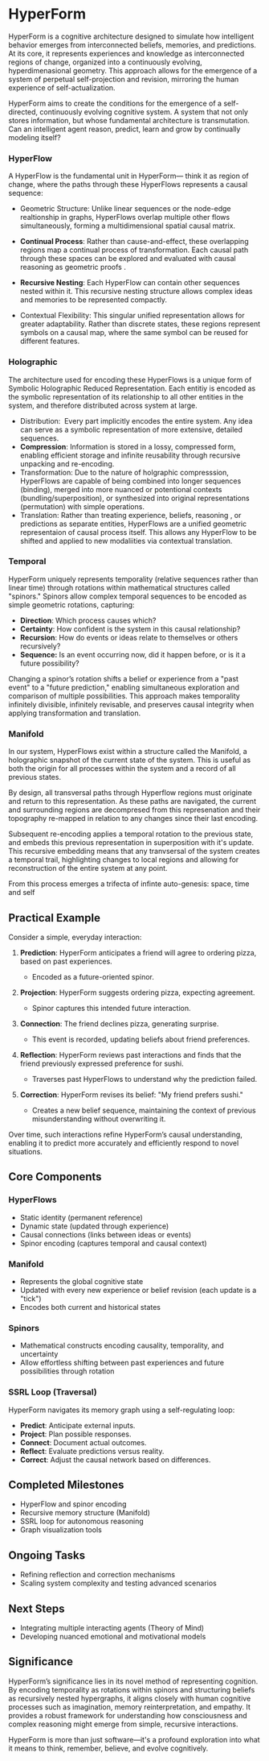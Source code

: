 # HyperForm

HyperForm is a cognitive architecture designed to simulate how intelligent behavior emerges from interconnected beliefs, memories, and predictions. At its core, it represents experiences and knowledge as interconnected regions of change, organized into a continuously evolving, hyperdimenasional geometry. This approach allows for the emergence of a system of perpetual self-projection and revision, mirroring the human experience of self-actualization.

HyperForm aims to create the conditions for the emergence of a self-directed, continuously evolving cognitive system. A system that not only stores information, but whose fundamental architecture is transmutation. Can an intelligent agent reason, predict, learn and grow by continually modeling itself?

### HyperFlow

A HyperFlow is the fundamental unit in HyperForm— think it as region of change, where the paths through these HyperFlows represents a causal sequence:

- Geometric Structure: Unlike linear sequences or the node-edge realtionship in graphs, HyperFlows overlap multiple other flows simultaneously, forming a multidimensional spatial causal matrix.

- **Continual Process**: Rather than cause-and-effect, these overlapping regions map a continual process of transformation. Each causal path through these spaces can be explored and evaluated with causal reasoning as geometric proofs .

- **Recursive Nesting**: Each HyperFlow can contain other sequences nested within it. This recursive nesting structure allows complex ideas and memories to be represented compactly.

- Contextual Flexibility: This singular unified representation allows for greater adaptability. Rather than discrete states, these regions represent symbols on a causal map, where the same symbol can be reused for different features.

### Holographic

The architecture used for encoding these HyperFlows is a unique form of Symbolic Holographic Reduced Representation. Each entitiy is encoded as the symbolic representation of its relationship to all other entities in the system, and therefore distributed across system at large.

- Distribution:  Every part implicitly encodes the entire system. Any idea can serve as a symbolic representation of more extensive, detailed sequences.
- **Compression**: Information is stored in a lossy, compressed form, enabling efficient storage and infinite reusability through recursive unpacking and re-encoding.
- Transformation: Due to the nature of holgraphic compresssion, HyperFlows are capable of being combined into longer sequences (binding), merged into more nuanced or potentional contexts (bundling/superposition), or synthesized into original representations (permutation) with simple operations.&#x20;
- Translation: Rather than treating experience, beliefs, reasoning , or predictions as separate entities, HyperFlows are a unified geometric representaion of causal process itself. This allows any HyperFlow to be shifted and applied to new modaliities via contextual translation.

### Temporal

HyperForm uniquely represents temporality (relative sequences rather than linear time) through rotations within mathematical structures called "spinors." Spinors allow complex temporal sequences to be encoded as simple geometric rotations, capturing:

- **Direction**: Which process causes which?
- **Certainty**: How confident is the system in this causal relationship?
- **Recursion**: How do events or ideas relate to themselves or others recursively?
- **Sequence:** Is an event occurring now, did it happen before, or is it a future possibility?

Changing a spinor’s rotation shifts a belief or experience from a "past event" to a "future prediction," enabling simultaneous exploration and comparison of multiple possibilities. This approach makes temporality infinitely divisible, infinitely revisable, and preserves causal integrity when applying transformation and translation.

### Manifold

In our system, HyperFlows exist within a structure called the Manifold, a holographic snapshot of the current state of the system. This is useful as both the origin for all processes within the system and a record of all previous states.

By design, all transversal paths through Hyperflow regions must originate and return to this representation. As these paths are navigated, the current and surrounding regions are decompresed from this represenation and their topography re-mapped in relation to any changes since their last encoding.&#x20;

Subsequent re-encoding applies a temporal rotation to the previous state, and embeds this previous representation in superposition with it's update. This recursive embedding means that any tranvsersal of the system creates a temporal trail, highlighting changes to local regions and allowing for reconstruction of the entire system at any point.&#x20;

From this process emerges a trifecta of infinte auto-genesis: space, time and self

## Practical Example

Consider a simple, everyday interaction:

1. **Prediction**: HyperForm anticipates a friend will agree to ordering pizza, based on past experiences.

   - Encoded as a future-oriented spinor.

2. **Projection**: HyperForm suggests ordering pizza, expecting agreement.

   - Spinor captures this intended future interaction.

3. **Connection**: The friend declines pizza, generating surprise.

   - This event is recorded, updating beliefs about friend preferences.

4. **Reflection**: HyperForm reviews past interactions and finds that the friend previously expressed preference for sushi.

   - Traverses past HyperFlows to understand why the prediction failed.

5. **Correction**: HyperForm revises its belief: "My friend prefers sushi."

   - Creates a new belief sequence, maintaining the context of previous misunderstanding without overwriting it.

Over time, such interactions refine HyperForm’s causal understanding, enabling it to predict more accurately and efficiently respond to novel situations.

## Core Components

### HyperFlows

- Static identity (permanent reference)
- Dynamic state (updated through experience)
- Causal connections (links between ideas or events)
- Spinor encoding (captures temporal and causal context)

### Manifold

- Represents the global cognitive state
- Updated with every new experience or belief revision (each update is a "tick")
- Encodes both current and historical states

### Spinors

- Mathematical constructs encoding causality, temporality, and uncertainty
- Allow effortless shifting between past experiences and future possibilities through rotation

### SSRL Loop (Traversal)

HyperForm navigates its memory graph using a self-regulating loop:

- **Predict**: Anticipate external inputs.
- **Project**: Plan possible responses.
- **Connect**: Document actual outcomes.
- **Reflect**: Evaluate predictions versus reality.
- **Correct**: Adjust the causal network based on differences.

## Completed Milestones

- HyperFlow and spinor encoding
- Recursive memory structure (Manifold)
- SSRL loop for autonomous reasoning
- Graph visualization tools

## Ongoing Tasks

- Refining reflection and correction mechanisms
- Scaling system complexity and testing advanced scenarios

## Next Steps

- Integrating multiple interacting agents (Theory of Mind)
- Developing nuanced emotional and motivational models

## Significance

HyperForm’s significance lies in its novel method of representing cognition. By encoding temporality as rotations within spinors and structuring beliefs as recursively nested hypergraphs, it aligns closely with human cognitive processes such as imagination, memory reinterpretation, and empathy. It provides a robust framework for understanding how consciousness and complex reasoning might emerge from simple, recursive interactions.

HyperForm is more than just software—it's a profound exploration into what it means to think, remember, believe, and evolve cognitively.

